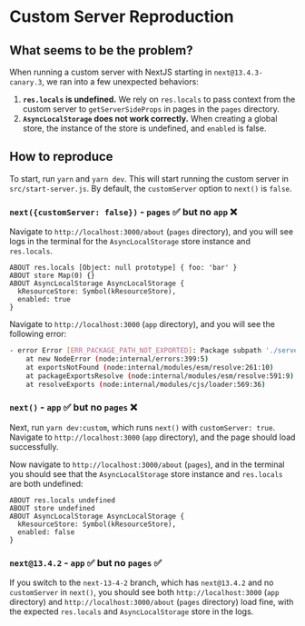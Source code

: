 # Custom Server Reproduction

## What seems to be the problem?

When running a custom server with NextJS starting in `next@13.4.3-canary.3`, we ran into a few unexpected behaviors:

1. **`res.locals` is undefined.** We rely on `res.locals` to pass context from the custom server to `getServerSideProps` in pages in the `pages` directory.
2. **`AsyncLocalStorage` does not work correctly.** When creating a global store, the instance of the store is undefined, and `enabled` is false.

## How to reproduce

To start, run `yarn` and `yarn dev`. This will start running the custom server in `src/start-server.js`. By default, the `customServer` option to `next()` is `false`.

### `next({customServer: false})` - `pages` :white_check_mark: but no `app` :x:

Navigate to `http://localhost:3000/about` (`pages` directory), and you will see logs in the terminal for the `AsyncLocalStorage` store instance and `res.locals`.

```
ABOUT res.locals [Object: null prototype] { foo: 'bar' }
ABOUT store Map(0) {}
ABOUT AsyncLocalStorage AsyncLocalStorage {
  kResourceStore: Symbol(kResourceStore),
  enabled: true
}
```

Navigate to `http://localhost:3000` (`app` directory), and you will see the following error:

```bash
- error Error [ERR_PACKAGE_PATH_NOT_EXPORTED]: Package subpath './server.edge' is not defined by "exports" in /Users/joe/PROJECTS/next-custom-server-repro/node_modules/react-dom/package.json
    at new NodeError (node:internal/errors:399:5)
    at exportsNotFound (node:internal/modules/esm/resolve:261:10)
    at packageExportsResolve (node:internal/modules/esm/resolve:591:9)
    at resolveExports (node:internal/modules/cjs/loader:569:36)
```

### `next()` - `app` :white_check_mark: but no `pages` :x:

Next, run `yarn dev:custom`, which runs `next()` with `customServer: true`. Navigate to `http://localhost:3000` (`app` directory), and the page should load successfully.

Now navigate to `http://localhost:3000/about` (`pages`), and in the terminal you should see that the `AsyncLocalStorage` store instance and `res.locals` are both undefined:

```
ABOUT res.locals undefined
ABOUT store undefined
ABOUT AsyncLocalStorage AsyncLocalStorage {
  kResourceStore: Symbol(kResourceStore),
  enabled: false
}
```

### `next@13.4.2` - `app` :white_check_mark: but no `pages` :white_check_mark:

If you switch to the `next-13-4-2` branch, which has `next@13.4.2` and no `customServer` in `next()`, you should see both `http://localhost:3000` (`app` directory) and `http://localhost:3000/about` (`pages` directory) load fine, with the expected `res.locals` and `AsyncLocalStorage` store in the logs.
